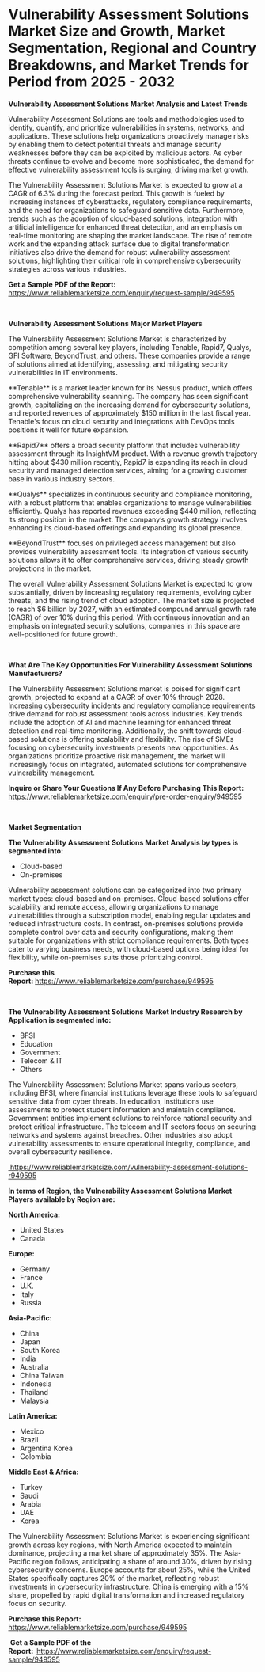 <p><h1>Vulnerability Assessment Solutions Market Size and Growth, Market Segmentation, Regional and Country Breakdowns, and Market Trends for Period from 2025 -  2032</h1></p><p><strong>Vulnerability Assessment Solutions Market Analysis and Latest Trends</strong></p>
<p><p>Vulnerability Assessment Solutions are tools and methodologies used to identify, quantify, and prioritize vulnerabilities in systems, networks, and applications. These solutions help organizations proactively manage risks by enabling them to detect potential threats and manage security weaknesses before they can be exploited by malicious actors. As cyber threats continue to evolve and become more sophisticated, the demand for effective vulnerability assessment tools is surging, driving market growth.</p><p>The Vulnerability Assessment Solutions Market is expected to grow at a CAGR of 6.3% during the forecast period. This growth is fueled by increasing instances of cyberattacks, regulatory compliance requirements, and the need for organizations to safeguard sensitive data. Furthermore, trends such as the adoption of cloud-based solutions, integration with artificial intelligence for enhanced threat detection, and an emphasis on real-time monitoring are shaping the market landscape. The rise of remote work and the expanding attack surface due to digital transformation initiatives also drive the demand for robust vulnerability assessment solutions, highlighting their critical role in comprehensive cybersecurity strategies across various industries.</p></p>
<p><strong>Get a Sample PDF of the Report:&nbsp;</strong> <a href="https://www.reliablemarketsize.com/enquiry/request-sample/949595?utm_campaign=2281&utm_medium=2&utm_source=Github&utm_content=ia&utm_term=18042025&utm_id=vulnerability-assessment-solutions">https://www.reliablemarketsize.com/enquiry/request-sample/949595</a></p>
<p>&nbsp;</p>
<p><strong>Vulnerability Assessment Solutions Major Market Players</strong></p>
<p><p>The Vulnerability Assessment Solutions Market is characterized by competition among several key players, including Tenable, Rapid7, Qualys, GFI Software, BeyondTrust, and others. These companies provide a range of solutions aimed at identifying, assessing, and mitigating security vulnerabilities in IT environments.</p><p>**Tenable** is a market leader known for its Nessus product, which offers comprehensive vulnerability scanning. The company has seen significant growth, capitalizing on the increasing demand for cybersecurity solutions, and reported revenues of approximately $150 million in the last fiscal year. Tenable's focus on cloud security and integrations with DevOps tools positions it well for future expansion.</p><p>**Rapid7** offers a broad security platform that includes vulnerability assessment through its InsightVM product. With a revenue growth trajectory hitting about $430 million recently, Rapid7 is expanding its reach in cloud security and managed detection services, aiming for a growing customer base in various industry sectors.</p><p>**Qualys** specializes in continuous security and compliance monitoring, with a robust platform that enables organizations to manage vulnerabilities efficiently. Qualys has reported revenues exceeding $440 million, reflecting its strong position in the market. The company’s growth strategy involves enhancing its cloud-based offerings and expanding its global presence.</p><p>**BeyondTrust** focuses on privileged access management but also provides vulnerability assessment tools. Its integration of various security solutions allows it to offer comprehensive services, driving steady growth projections in the market.</p><p>The overall Vulnerability Assessment Solutions Market is expected to grow substantially, driven by increasing regulatory requirements, evolving cyber threats, and the rising trend of cloud adoption. The market size is projected to reach $6 billion by 2027, with an estimated compound annual growth rate (CAGR) of over 10% during this period. With continuous innovation and an emphasis on integrated security solutions, companies in this space are well-positioned for future growth.</p></p>
<p>&nbsp;</p>
<p><strong>What Are The Key Opportunities For Vulnerability Assessment Solutions Manufacturers?</strong></p>
<p><p>The Vulnerability Assessment Solutions market is poised for significant growth, projected to expand at a CAGR of over 10% through 2028. Increasing cybersecurity incidents and regulatory compliance requirements drive demand for robust assessment tools across industries. Key trends include the adoption of AI and machine learning for enhanced threat detection and real-time monitoring. Additionally, the shift towards cloud-based solutions is offering scalability and flexibility. The rise of SMEs focusing on cybersecurity investments presents new opportunities. As organizations prioritize proactive risk management, the market will increasingly focus on integrated, automated solutions for comprehensive vulnerability management.</p></p>
<p><strong>Inquire or Share Your Questions If Any Before Purchasing This Report:</strong> <a href="https://www.reliablemarketsize.com/enquiry/pre-order-enquiry/949595?utm_campaign=2281&utm_medium=2&utm_source=Github&utm_content=ia&utm_term=18042025&utm_id=vulnerability-assessment-solutions">https://www.reliablemarketsize.com/enquiry/pre-order-enquiry/949595</a></p>
<p>&nbsp;</p>
<p><strong>Market Segmentation</strong></p>
<p><strong>The Vulnerability Assessment Solutions Market Analysis by types is segmented into:</strong></p>
<p><ul><li>Cloud-based</li><li>On-premises</li></ul></p>
<p><p>Vulnerability assessment solutions can be categorized into two primary market types: cloud-based and on-premises. Cloud-based solutions offer scalability and remote access, allowing organizations to manage vulnerabilities through a subscription model, enabling regular updates and reduced infrastructure costs. In contrast, on-premises solutions provide complete control over data and security configurations, making them suitable for organizations with strict compliance requirements. Both types cater to varying business needs, with cloud-based options being ideal for flexibility, while on-premises suits those prioritizing control.</p></p>
<p><strong>Purchase this Report:&nbsp;</strong><a href="https://www.reliablemarketsize.com/purchase/949595?utm_campaign=2281&utm_medium=2&utm_source=Github&utm_content=ia&utm_term=18042025&utm_id=vulnerability-assessment-solutions">https://www.reliablemarketsize.com/purchase/949595</a></p>
<p>&nbsp;</p>
<p><strong>The Vulnerability Assessment Solutions Market Industry Research by Application is segmented into:</strong></p>
<p><ul><li>BFSI</li><li>Education</li><li>Government</li><li>Telecom & IT</li><li>Others</li></ul></p>
<p><p>The Vulnerability Assessment Solutions Market spans various sectors, including BFSI, where financial institutions leverage these tools to safeguard sensitive data from cyber threats. In education, institutions use assessments to protect student information and maintain compliance. Government entities implement solutions to reinforce national security and protect critical infrastructure. The telecom and IT sectors focus on securing networks and systems against breaches. Other industries also adopt vulnerability assessments to ensure operational integrity, compliance, and overall cybersecurity resilience.</p></p>
<p><a href="https://www.reliablemarketsize.com/vulnerability-assessment-solutions-r949595?utm_campaign=2281&utm_medium=2&utm_source=Github&utm_content=ia&utm_term=18042025&utm_id=vulnerability-assessment-solutions">&nbsp;https://www.reliablemarketsize.com/vulnerability-assessment-solutions-r949595</a></p>
<p><strong>In terms of Region, the Vulnerability Assessment Solutions Market Players available by Region are:</strong></p>
<p>
    <p> <strong> North America: </strong>
        <ul>
            <li>United States</li>
            <li>Canada</li>
        </ul>
        </p> 
    <p> <strong> Europe: </strong>
        <ul>
            <li>Germany</li>
            <li>France</li>
            <li>U.K.</li>
            <li>Italy</li>
            <li>Russia</li>
        </ul>
        </p> 
    <p> <strong> Asia-Pacific: </strong>
        <ul>
            <li>China</li>
            <li>Japan</li>
            <li>South Korea</li>
            <li>India</li>
            <li>Australia</li>
            <li>China Taiwan</li>
            <li>Indonesia</li>
            <li>Thailand</li>
            <li>Malaysia</li>
        </ul>
        </p> 
    <p> <strong> Latin America: </strong>
        <ul>
            <li>Mexico</li>
            <li>Brazil</li>
            <li>Argentina Korea</li>
            <li>Colombia</li>
        </ul>
        </p> 
    <p> <strong> Middle East & Africa: </strong>
        <ul>
            <li>Turkey</li>
            <li>Saudi</li>
            <li>Arabia</li>
            <li>UAE</li>
            <li>Korea</li>
        </ul>
    </p>
    </p>
<p><p>The Vulnerability Assessment Solutions Market is experiencing significant growth across key regions, with North America expected to maintain dominance, projecting a market share of approximately 35%. The Asia-Pacific region follows, anticipating a share of around 30%, driven by rising cybersecurity concerns. Europe accounts for about 25%, while the United States specifically captures 20% of the market, reflecting robust investments in cybersecurity infrastructure. China is emerging with a 15% share, propelled by rapid digital transformation and increased regulatory focus on security.</p></p>
<p><strong>Purchase this Report: </strong><a href="https://www.reliablemarketsize.com/purchase/949595?utm_campaign=2281&utm_medium=2&utm_source=Github&utm_content=ia&utm_term=18042025&utm_id=vulnerability-assessment-solutions">https://www.reliablemarketsize.com/purchase/949595</a></p>
<p>&nbsp;<strong>Get a Sample PDF of the Report:&nbsp;&nbsp;</strong><a href="https://www.reliablemarketsize.com/enquiry/request-sample/949595?utm_campaign=2281&utm_medium=2&utm_source=Github&utm_content=ia&utm_term=18042025&utm_id=vulnerability-assessment-solutions">https://www.reliablemarketsize.com/enquiry/request-sample/949595</a></p>
<p><strong></strong></p>
<p><p></p><p></p><p></p></p>
